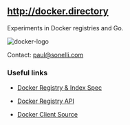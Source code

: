 ## http://docker.directory

Experiments in Docker registries and Go.

![docker-logo](https://www.docker.io/static/img/homepage-docker-logo.png)

Contact: paul@sonelli.com

### Useful links

 - [Docker Registry & Index Spec](http://docs.docker.io/reference/api/registry_index_spec/)

 - [Docker Registry API](http://docs.docker.io/reference/api/registry_api/)

 - [Docker Client Source](https://github.com/dotcloud/docker/blob/master/registry)
